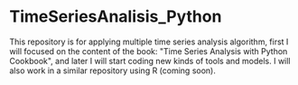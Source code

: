 # TimeSeriesAnalisis_Python
This repository is for applying multiple time series analysis algorithm, first I will focused on the content of the book: "Time Series Analysis with Python Cookbook", and later I will start coding new kinds of tools and models. I will also work in a similar repository using R (coming soon).

